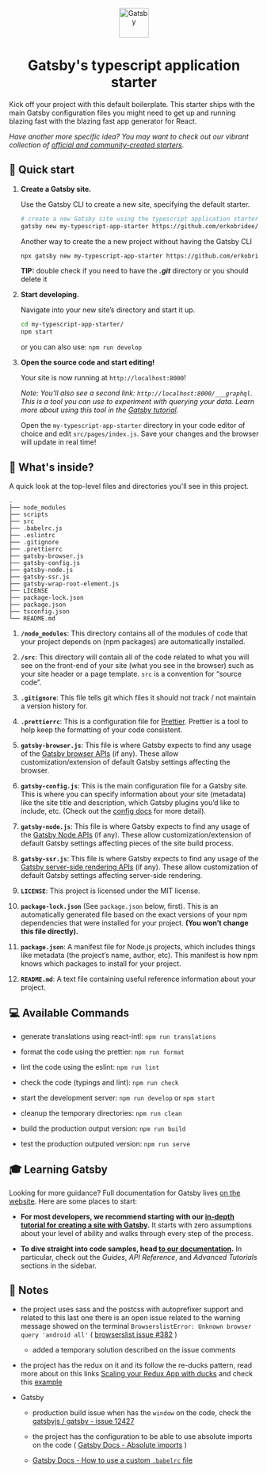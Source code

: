 <p align="center">
  <a href="https://www.gatsbyjs.org">
    <img alt="Gatsby" src="https://www.gatsbyjs.org/monogram.svg" width="60" />
  </a>
</p>
<h1 align="center">
  Gatsby's typescript application starter
</h1>

Kick off your project with this default boilerplate. This starter ships with the main Gatsby configuration files you might need to get up and running blazing fast with the blazing fast app generator for React.

_Have another more specific idea? You may want to check out our vibrant collection of [official and community-created starters](https://www.gatsbyjs.org/docs/gatsby-starters/)._

## 🚀 Quick start

1.  **Create a Gatsby site.**

    Use the Gatsby CLI to create a new site, specifying the default starter.

    ```sh
    # create a new Gatsby site using the typescript application starter
    gatsby new my-typescript-app-starter https://github.com/erkobridee/gatsby-typescript-app-starter
    ```

    Another way to create the a new project without having the Gatsby CLI

    ```sh
    npx gatsby new my-typescript-app-starter https://github.com/erkobridee/gatsby-typescript-app-starter
    ```

    **TIP:** double check if you need to have the _**.git**_ directory or you should delete it

1.  **Start developing.**

    Navigate into your new site’s directory and start it up.

    ```sh
    cd my-typescript-app-starter/
    npm start
    ```

    or you can also use: `npm run develop`

1.  **Open the source code and start editing!**

    Your site is now running at `http://localhost:8000`!

    _Note: You'll also see a second link: _`http://localhost:8000/___graphql`_. This is a tool you can use to experiment with querying your data. Learn more about using this tool in the [Gatsby tutorial](https://www.gatsbyjs.org/tutorial/part-five/#introducing-graphiql)._

    Open the `my-typescript-app-starter` directory in your code editor of choice and edit `src/pages/index.js`. Save your changes and the browser will update in real time!

## 🧐 What's inside?

A quick look at the top-level files and directories you'll see in this project.

    .
    ├── node_modules
    ├── scripts
    ├── src
    ├── .babelrc.js
    ├── .eslintrc
    ├── .gitignore
    ├── .prettierrc
    ├── gatsby-browser.js
    ├── gatsby-config.js
    ├── gatsby-node.js
    ├── gatsby-ssr.js
    ├── gatsby-wrap-root-element.js
    ├── LICENSE
    ├── package-lock.json
    ├── package.json
    ├── tsconfig.json
    └── README.md

1.  **`/node_modules`**: This directory contains all of the modules of code that your project depends on (npm packages) are automatically installed.

2.  **`/src`**: This directory will contain all of the code related to what you will see on the front-end of your site (what you see in the browser) such as your site header or a page template. `src` is a convention for “source code”.

3.  **`.gitignore`**: This file tells git which files it should not track / not maintain a version history for.

4.  **`.prettierrc`**: This is a configuration file for [Prettier](https://prettier.io/). Prettier is a tool to help keep the formatting of your code consistent.

5.  **`gatsby-browser.js`**: This file is where Gatsby expects to find any usage of the [Gatsby browser APIs](https://www.gatsbyjs.org/docs/browser-apis/) (if any). These allow customization/extension of default Gatsby settings affecting the browser.

6.  **`gatsby-config.js`**: This is the main configuration file for a Gatsby site. This is where you can specify information about your site (metadata) like the site title and description, which Gatsby plugins you’d like to include, etc. (Check out the [config docs](https://www.gatsbyjs.org/docs/gatsby-config/) for more detail).

7.  **`gatsby-node.js`**: This file is where Gatsby expects to find any usage of the [Gatsby Node APIs](https://www.gatsbyjs.org/docs/node-apis/) (if any). These allow customization/extension of default Gatsby settings affecting pieces of the site build process.

8.  **`gatsby-ssr.js`**: This file is where Gatsby expects to find any usage of the [Gatsby server-side rendering APIs](https://www.gatsbyjs.org/docs/ssr-apis/) (if any). These allow customization of default Gatsby settings affecting server-side rendering.

9.  **`LICENSE`**: This project is licensed under the MIT license.

10. **`package-lock.json`** (See `package.json` below, first). This is an automatically generated file based on the exact versions of your npm dependencies that were installed for your project. **(You won’t change this file directly).**

11. **`package.json`**: A manifest file for Node.js projects, which includes things like metadata (the project’s name, author, etc). This manifest is how npm knows which packages to install for your project.

12. **`README.md`**: A text file containing useful reference information about your project.

## 💻 Available Commands

-   generate translations using react-intl: `npm run translations`

-   format the code using the prettier: `npm run format`

-   lint the code using the eslint: `npm run lint`

-   check the code (typings and lint): `npm run check`

-   start the development server: `npm run develop` or `npm start`

-   cleanup the temporary directories: `npm run clean`

-   build the production output version: `npm run build`

-   test the production outputed version: `npm run serve`

## 🎓 Learning Gatsby

Looking for more guidance? Full documentation for Gatsby lives [on the website](https://www.gatsbyjs.org/). Here are some places to start:

-   **For most developers, we recommend starting with our [in-depth tutorial for creating a site with Gatsby](https://www.gatsbyjs.org/tutorial/).** It starts with zero assumptions about your level of ability and walks through every step of the process.

-   **To dive straight into code samples, head [to our documentation](https://www.gatsbyjs.org/docs/).** In particular, check out the _Guides_, _API Reference_, and _Advanced Tutorials_ sections in the sidebar.

## 📝 Notes

-   the project uses sass and the postcss with autoprefixer support and related to this last one there is an open issue related to the warning message showed on the terminal `BrowserslistError: Unknown browser query 'android all'` ( [browserslist issue #382](https://github.com/browserslist/browserslist/issues/382) )

    -   added a temporary solution described on the issue comments

-   the project has the redux on it and its follow the re-ducks pattern, read more about on this links [Scaling your Redux App with ducks](https://www.freecodecamp.org/news/scaling-your-redux-app-with-ducks-6115955638be/) and check this [example](FortechRomania/react-redux-complete-example)

-   Gatsby

    -   production build issue when has the `window` on the code, check the [gatsbyjs / gatsby - issue 12427](https://github.com/gatsbyjs/gatsby/issues/12427)

    -   the project has the configuration to be able to use absolute imports on the code ( [Gatsby Docs - Absolute imports](https://www.gatsbyjs.org/docs/add-custom-webpack-config/#absolute-imports) )

    -   [Gatsby Docs - How to use a custom `.babelrc` file](https://www.gatsbyjs.org/docs/babel/#how-to-use-a-custom-babelrc-file)
